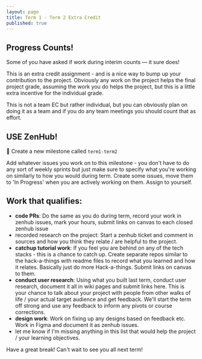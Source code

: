 ```yaml
---
layout: page
title: Term 1 - Term 2 Extra Credit
published: true
---
```



## Progress Counts!

Some of you have asked if work during interim counts — it sure does!

This is an extra credit assignment - and is a nice way to bump up your contribution to the project. Obviously any work on the project helps the final project grade, assuming the work you do helps the project, but this is a little extra incentive for the individual grade.

This is not a team EC but rather individual, but you can obviously plan on doing it as a team and if you do any team meetings you should count that as effort.

## USE ZenHub!

🚀  Create a new milestone called `term1-term2`

Add whatever issues you work on to this milestone - you don't have to do any sort of weekly sprints but just make sure to specify what you're working on similarly to how you would during term.  Create some issues, move them to 'In Progress' when you are actively working on them. Assign to yourself. 

## Work that qualifies:

* **code PRs**: Do the same as you do during term, record your work in zenhub issues, mark your hours, submit links on canvas to each closed zenhub issue 
* recorded research on the project: Start a zenhub ticket and comment in sources and how you think they relate / are helpful to the project. 
* **catchup tutorial work**:   If you feel you are behind on any of the tech stacks - this is a chance to catch up. Create separate repos similar to the hack-a-things with readme files to record what you learned and how it relates.  Basically just do more Hack-a-things. Submit links on canvas to them.
* **conduct user research**:  Using what you built last term, conduct user research, document it all in wiki pages and submit links here.  This is your chance to talk about your project with people from other walks of life / your actual target audience and get feedback.  We'll start the term off strong and use any feedback to inform any pivots or course corrections.
* **design work**:  Work on fixing up any designs based on feedback etc.  Work in Figma and document it as zenhub issues.
* let me know if I'm missing anything in this list that would help the project / your learning objectives.
 

Have a great break!  Can't wait to see you all next term!  







